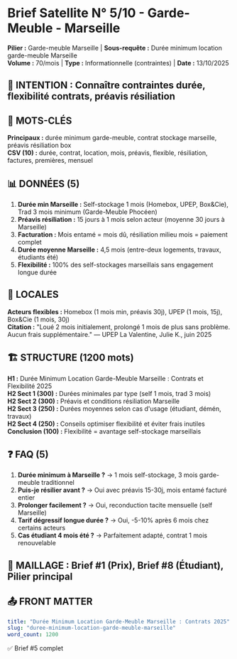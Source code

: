 # Brief Satellite N° 5/10 - Garde-Meuble - Marseille

**Pilier :** Garde-meuble Marseille | **Sous-requête :** Durée minimum location garde-meuble Marseille  
**Volume :** 70/mois | **Type :** Informationnelle (contraintes) | **Date :** 13/10/2025

## 🎯 INTENTION : Connaître contraintes durée, flexibilité contrats, préavis résiliation

## 🔑 MOTS-CLÉS
**Principaux :** durée minimum garde-meuble, contrat stockage marseille, préavis résiliation box  
**CSV (10) :** durée, contrat, location, mois, préavis, flexible, résiliation, factures, premières, mensuel

## 📊 DONNÉES (5)
1. **Durée min Marseille :** Self-stockage 1 mois (Homebox, UPEP, Box&Cie), Trad 3 mois minimum (Garde-Meuble Phocéen)
2. **Préavis résiliation :** 15 jours à 1 mois selon acteur (moyenne 30 jours à Marseille)
3. **Facturation :** Mois entamé = mois dû, résiliation milieu mois = paiement complet
4. **Durée moyenne Marseille :** 4,5 mois (entre-deux logements, travaux, étudiants été)
5. **Flexibilité :** 100% des self-stockages marseillais sans engagement longue durée

## 📍 LOCALES
**Acteurs flexibles :** Homebox (1 mois min, préavis 30j), UPEP (1 mois, 15j), Box&Cie (1 mois, 30j)  
**Citation :** "Loué 2 mois initialement, prolongé 1 mois de plus sans problème. Aucun frais supplémentaire." — UPEP La Valentine, Julie K., juin 2025

## 🏗️ STRUCTURE (1200 mots)
**H1 :** Durée Minimum Location Garde-Meuble Marseille : Contrats et Flexibilité 2025  
**H2 Sect 1 (300) :** Durées minimales par type (self 1 mois, trad 3 mois)  
**H2 Sect 2 (300) :** Préavis et conditions résiliation Marseille  
**H2 Sect 3 (250) :** Durées moyennes selon cas d'usage (étudiant, démén, travaux)  
**H2 Sect 4 (250) :** Conseils optimiser flexibilité et éviter frais inutiles  
**Conclusion (100) :** Flexibilité = avantage self-stockage marseillais

## ❓ FAQ (5)
1. **Durée minimum à Marseille ?** → 1 mois self-stockage, 3 mois garde-meuble traditionnel
2. **Puis-je résilier avant ?** → Oui avec préavis 15-30j, mois entamé facturé entier
3. **Prolonger facilement ?** → Oui, reconduction tacite mensuelle (self Marseille)
4. **Tarif dégressif longue durée ?** → Oui, -5-10% après 6 mois chez certains acteurs
5. **Cas étudiant 4 mois été ?** → Parfaitement adapté, contrat 1 mois renouvelable

## 🔗 MAILLAGE : Brief #1 (Prix), Brief #8 (Étudiant), Pilier principal

## 📤 FRONT MATTER
```yaml
title: "Durée Minimum Location Garde-Meuble Marseille : Contrats 2025"
slug: "duree-minimum-location-garde-meuble-marseille"
word_count: 1200
```

✅ Brief #5 complet

